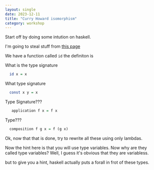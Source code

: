 ```yaml
---
layout: single
date: 2023-12-11
title: "Curry Howard isomorphism"
category: workshop
---
```




Start off by doing some intution on haskell. 

I'm going to steal stuff from [this page](https://en.wikibooks.org/wiki/Haskell/Higher-order_functions)


We have a function called `id` the definiton is



What is the type signature


```haskell
  id x = x
```



What type signature

```haskell
  const x y = x
```

Type Signature???

```haskell
   application f x = f x
```

Type???
```haskell
  composition f g x = f (g x) 
```


Ok, now that that is done, try to rewrite all these using only lambdas. 



Now the hint here is that you will use type variables. Now why are they called type variables? Well, I guess it's obvious that they are variabless.



but to give you a hint, haskell actually puts a forall in frot of these types. 

